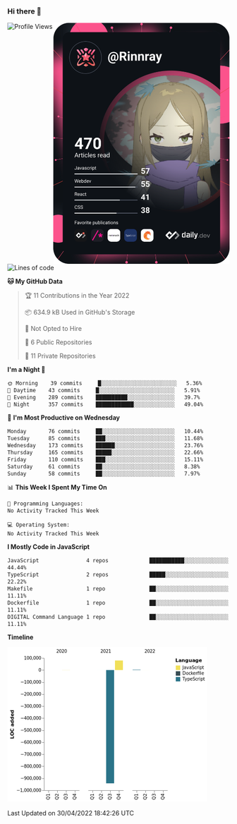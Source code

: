 ### Hi there 👋

<div align="left">
 <a href="https://app.daily.dev/Rinnray">
   <img 
        align="right"
        src="https://github.com/Rinnray/Rinnray/blob/main/devcard.svg" 
        width="400" 
        alt="Rinnray's Dev Card"/>
 </a>
</div>




<!--START_SECTION:waka-->
![Profile Views](http://img.shields.io/badge/Profile%20Views-0-blue)

![Lines of code](https://img.shields.io/badge/From%20Hello%20World%20I%27ve%20Written--860%20Thousand%20lines%20of%20code-blue)

**🐱 My GitHub Data** 

> 🏆 11 Contributions in the Year 2022
 > 
> 📦 634.9 kB Used in GitHub's Storage 
 > 
> 🚫 Not Opted to Hire
 > 
> 📜 6 Public Repositories 
 > 
> 🔑 11 Private Repositories  
 > 
**I'm a Night 🦉** 

```text
🌞 Morning    39 commits     █░░░░░░░░░░░░░░░░░░░░░░░░   5.36% 
🌆 Daytime    43 commits     █░░░░░░░░░░░░░░░░░░░░░░░░   5.91% 
🌃 Evening    289 commits    ██████████░░░░░░░░░░░░░░░   39.7% 
🌙 Night      357 commits    ████████████░░░░░░░░░░░░░   49.04%

```
📅 **I'm Most Productive on Wednesday** 

```text
Monday       76 commits     ██░░░░░░░░░░░░░░░░░░░░░░░   10.44% 
Tuesday      85 commits     ███░░░░░░░░░░░░░░░░░░░░░░   11.68% 
Wednesday    173 commits    ██████░░░░░░░░░░░░░░░░░░░   23.76% 
Thursday     165 commits    █████░░░░░░░░░░░░░░░░░░░░   22.66% 
Friday       110 commits    ███░░░░░░░░░░░░░░░░░░░░░░   15.11% 
Saturday     61 commits     ██░░░░░░░░░░░░░░░░░░░░░░░   8.38% 
Sunday       58 commits     ██░░░░░░░░░░░░░░░░░░░░░░░   7.97%

```


📊 **This Week I Spent My Time On** 

```text
💬 Programming Languages: 
No Activity Tracked This Week

💻 Operating System: 
No Activity Tracked This Week

```

**I Mostly Code in JavaScript** 

```text
JavaScript               4 repos             ███████████░░░░░░░░░░░░░░   44.44% 
TypeScript               2 repos             █████░░░░░░░░░░░░░░░░░░░░   22.22% 
Makefile                 1 repo              ██░░░░░░░░░░░░░░░░░░░░░░░   11.11% 
Dockerfile               1 repo              ██░░░░░░░░░░░░░░░░░░░░░░░   11.11% 
DIGITAL Command Language 1 repo              ██░░░░░░░░░░░░░░░░░░░░░░░   11.11%

```


**Timeline**

![Chart not found](https://raw.githubusercontent.com/Rinnray/Rinnray/main/charts/bar_graph.png) 


 Last Updated on 30/04/2022 18:42:26 UTC
<!--END_SECTION:waka-->


<!--
**Rinnray/Rinnray** is a ✨ _special_ ✨ repository because its `README.md` (this file) appears on your GitHub profile.

Here are some ideas to get you started:

- 🔭 I’m currently working on ...
- 🌱 I’m currently learning ...
- 👯 I’m looking to collaborate on ...
- 🤔 I’m looking for help with ...
- 💬 Ask me about ...
- 📫 How to reach me: ...
- 😄 Pronouns: ...
- ⚡ Fun fact: ...
-->

